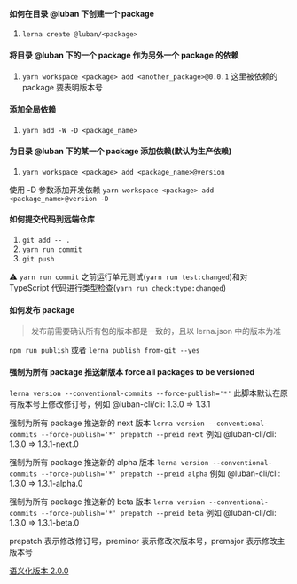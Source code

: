 #### 如何在目录 @luban 下创建一个 package
1. `lerna create @luban/<package>`

#### 将目录 @luban 下的一个 package 作为另外一个 package 的依赖
1. `yarn workspace <package> add <another_package>@0.0.1`
这里被依赖的 package 要表明版本号

#### 添加全局依赖
1. `yarn add -W -D <package_name>`

#### 为目录 @luban 下的某一个 package 添加依赖(默认为生产依赖)
1. `yarn workspace <package> add <package_name>@version`

使用 -D 参数添加开发依赖 `yarn workspace <package> add <package_name>@version -D`

#### 如何提交代码到远端仓库
1. `git add -- .`
2. `yarn run commit`
3. `git push`

⚠️ `yarn run commit` 之前运行单元测试(`yarn run test:changed`)和对 TypeScript 代码进行类型检查(`yarn run check:type:changed`)


#### 如何发布 package
> 发布前需要确认所有包的版本都是一致的，且以 lerna.json 中的版本为准

`npm run publish` 或者 `lerna publish from-git --yes`

#### 强制为所有 package 推送新版本 force all packages to be versioned

`lerna version --conventional-commits --force-publish='*'`
此脚本默认在原有版本号上修改修订号，例如 @luban-cli/cli: 1.3.0 => 1.3.1

强制为所有 package 推送新的 next 版本
`lerna version --conventional-commits --force-publish='*' prepatch --preid next`
例如  @luban-cli/cli: 1.3.0 => 1.3.1-next.0

强制为所有 package 推送新的 alpha 版本
`lerna version --conventional-commits --force-publish='*' prepatch --preid alpha`
例如  @luban-cli/cli: 1.3.0 => 1.3.1-alpha.0

强制为所有 package 推送新的 beta 版本
`lerna version --conventional-commits --force-publish='*' prepatch --preid beta`
例如  @luban-cli/cli: 1.3.0 => 1.3.1-beta.0

prepatch 表示修改修订号，preminor 表示修改次版本号，premajor 表示修改主版本号

[语义化版本 2.0.0](https://semver.org/lang/zh-CN/)
